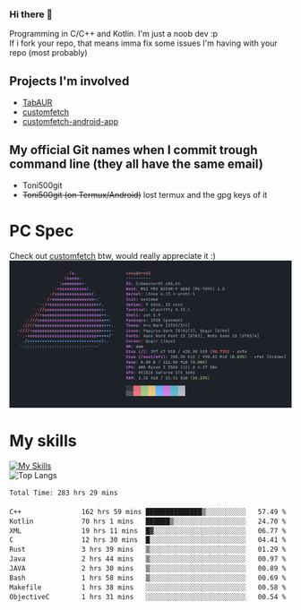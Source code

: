 ### Hi there 👋

Programming in C/C++ and Kotlin. I'm just a noob dev :p\
If i fork your repo, that means imma fix some issues I'm having with your repo (most probably)

## Projects I'm involved
 - [TabAUR](https://github.com/BurntRanch/TabAUR)
 - [customfetch](https://github.com/Toni500github/customfetch)
 - [customfetch-android-app](https://github.com/Toni500github/customfetch-android-app)

## My official Git names when I commit trough command line (they all have the same email)
* Toni500git
* ~~Toni500git (on Termux/Android)~~ lost termux and the gpg keys of it

# PC Spec
Check out [customfetch](https://github.com/Toni500github/customfetch) btw, would really appreciate it :)
![screenshot.png](https://github.com/Toni500github/customfetch/raw/main/screenshot.png)

# My skills
[![My Skills](https://skillicons.dev/icons?i=cpp,bash,kotlin,androidstudio,arch,linux&theme=light)](https://skillicons.dev)\
![Top Langs](https://github-readme-stats.vercel.app/api/top-langs/?username=Toni500github&layout=compact)

<!--START_SECTION:waka-->

```txt
Total Time: 283 hrs 29 mins

C++               162 hrs 59 mins ██████████████▒░░░░░░░░░░   57.49 %
Kotlin            70 hrs 1 mins   ██████▒░░░░░░░░░░░░░░░░░░   24.70 %
XML               19 hrs 11 mins  █▓░░░░░░░░░░░░░░░░░░░░░░░   06.77 %
C                 12 hrs 30 mins  █░░░░░░░░░░░░░░░░░░░░░░░░   04.41 %
Rust              3 hrs 39 mins   ▒░░░░░░░░░░░░░░░░░░░░░░░░   01.29 %
Java              2 hrs 44 mins   ▒░░░░░░░░░░░░░░░░░░░░░░░░   00.97 %
JAVA              2 hrs 30 mins   ▒░░░░░░░░░░░░░░░░░░░░░░░░   00.89 %
Bash              1 hrs 58 mins   ▒░░░░░░░░░░░░░░░░░░░░░░░░   00.69 %
Makefile          1 hrs 38 mins   ░░░░░░░░░░░░░░░░░░░░░░░░░   00.58 %
ObjectiveC        1 hrs 31 mins   ░░░░░░░░░░░░░░░░░░░░░░░░░   00.54 %
```

<!--END_SECTION:waka-->
